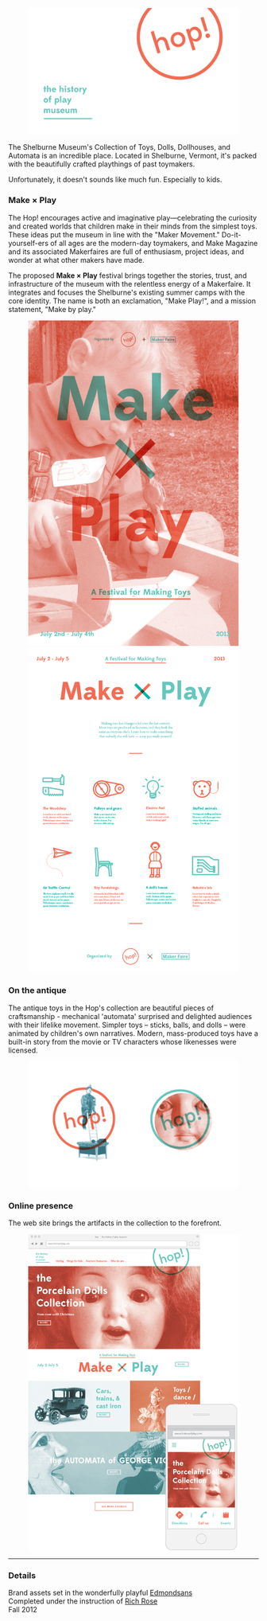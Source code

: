 <style>
.project-back {
	background: rgba(240, 240, 240, 0.9);
}
.project-title,
.project p,
.project a,
.project li,
.project h3 { 
	color: black;
	border-color: black;
}

.spinner i {
	background: black
}

</style>

<figure>
	<img data-lightbox="" src="img/hop/logo.png" />
</figure>


The Shelburne Museum's Collection of Toys, Dolls, Dollhouses, and Automata is an incredible place. Located in Shelburne, Vermont, it's packed with the beautifully crafted playthings of past toymakers.

Unfortunately, it doesn't sounds like much fun. Especially to kids.

### Make × Play

The Hop! encourages active and imaginative play—celebrating the curiosity and created worlds that children make in their minds from the simplest toys. These ideas put the museum in line with the "Maker Movement." Do-it-yourself-ers of all ages are the modern-day toymakers, and Make Magazine and its associated Makerfaires are full of enthusiasm, project ideas, and wonder at what other makers have made.

The proposed  __Make × Play__ festival brings together the stories, trust, and infrastructure of the museum with the relentless energy of a Makerfaire. It integrates and focuses the Shelburne's existing summer camps with the core identity. The name is both an exclamation, "Make Play!", and a mission statement, "Make by play."

<figure>
	<div class="row2">
		<img data-lightbox="" src="img/hop/poster.png" />
		<img data-lightbox="" src="img/hop/poster2.png" />
	</div>
</figure>

### On the antique

The antique toys in the Hop's collection are beautiful pieces of craftsmanship - mechanical 'automata' surprised and delighted audiences with their lifelike movement. Simpler toys – sticks, balls, and dolls – were animated by children's own narratives. Modern, mass-produced toys have a built-in story from the movie or TV characters whose likenesses were licensed.

<figure>
	<img data-lightbox="" src="img/hop/logo-alt.png" />
</figure>

### Online presence

The web site brings the artifacts in the collection to the forefront.

<figure>
	<img data-lightbox="" src="img/hop/web.png" />
</figure>

<hr>

### Details

Brand assets set in the wonderfully playful [Edmondsans](http://www.losttype.com/font/?name=edmondsans) <br/> Completed under the instruction of [Rich Rose](http://www.popkitchen.net/) <br/> Fall 2012
